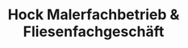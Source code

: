 ---
title: "Hock Malerfachbetrieb & Fliesenfachgeschäft"
url: /langgoens/hock-malerfachbetrieb-und-fliesenfachgeschaeft/
shop: Fliesen
---
